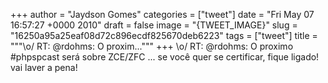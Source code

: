 
+++
author = "Jaydson Gomes"
categories = ["tweet"]
date = "Fri May 07 16:57:27 +0000 2010"
draft = false
image = "{TWEET_IMAGE}"
slug = "16250a95a25eaf08d72c896ecdf825670deb6223"
tags = ["tweet"]
title = """&#92;o/ RT: @rdohms: O proxim..."""
+++
\o/ RT: @rdohms: O proximo #phpspcast será sobre ZCE/ZFC ... se você quer se certificar, fique ligado! vai laver a pena!
